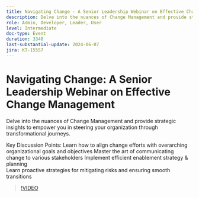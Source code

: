 ```yaml
---
title: Navigating Change - A Senior Leadership Webinar on Effective Change Management
description: Delve into the nuances of Change Management and provide strategic insights to empower you in steering your organization through transformational journeys.Key Discussion Points - Learn how to align change efforts with overarching organizational goals and objectives Master the art of communicating change to various stakeholders Implement efficient enablement strategy & planning  Learn proactive strategies for mitigating risks and ensuring smooth transitions
role: Admin, Developer, Leader, User
level: Intermediate
doc-type: Event
duration: 3340
last-substantial-update: 2024-06-07
jira: KT-15557
---
```


# Navigating Change: A Senior Leadership Webinar on Effective Change Management

Delve into the nuances of Change Management and provide strategic insights to empower you in steering your organization through transformational journeys.

Key Discussion Points: 
Learn how to align change efforts with overarching organizational goals and objectives 
Master the art of communicating change to various stakeholders 
Implement efficient enablement strategy & planning  
Learn proactive strategies for mitigating risks and ensuring smooth transitions

>[!VIDEO](https://video.tv.adobe.com/v/3429286/?learn=on)

